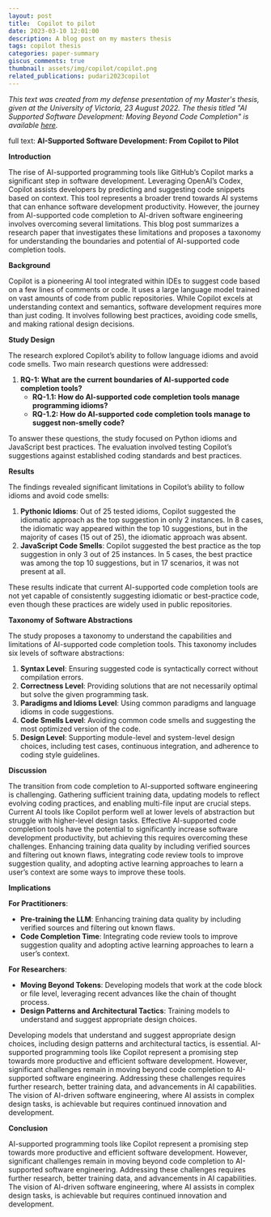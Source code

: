 ```yaml
---
layout: post
title:  Copilot to pilot
date: 2023-03-10 12:01:00
description: A blog post on my masters thesis
tags: copilot thesis
categories: paper-summary
giscus_comments: true
thumbnail: assets/img/copilot/copilot.png
related_publications: pudari2023copilot
---
```


*This text was created from my defense presentation of my Master's thesis, given at the University of Victoria, 23 August 2022. The thesis titled "AI Supported Software Development: Moving Beyond Code Completion" is available [here](http://hdl.handle.net/1828/14155).*

full text:
**AI-Supported Software Development: From Copilot to Pilot**

**Introduction**

The rise of AI-supported programming tools like GitHub’s Copilot marks a significant step in software development. Leveraging OpenAI’s Codex, Copilot assists developers by predicting and suggesting code snippets based on context. This tool represents a broader trend towards AI systems that can enhance software development productivity. However, the journey from AI-supported code completion to AI-driven software engineering involves overcoming several limitations. This blog post summarizes a research paper that investigates these limitations and proposes a taxonomy for understanding the boundaries and potential of AI-supported code completion tools.

**Background**

Copilot is a pioneering AI tool integrated within IDEs to suggest code based on a few lines of comments or code. It uses a large language model trained on vast amounts of code from public repositories. While Copilot excels at understanding context and semantics, software development requires more than just coding. It involves following best practices, avoiding code smells, and making rational design decisions.

**Study Design**

The research explored Copilot’s ability to follow language idioms and avoid code smells. Two main research questions were addressed:
1. **RQ-1: What are the current boundaries of AI-supported code completion tools?**
   - **RQ-1.1: How do AI-supported code completion tools manage programming idioms?**
   - **RQ-1.2: How do AI-supported code completion tools manage to suggest non-smelly code?**

To answer these questions, the study focused on Python idioms and JavaScript best practices. The evaluation involved testing Copilot’s suggestions against established coding standards and best practices.

**Results**

The findings revealed significant limitations in Copilot’s ability to follow idioms and avoid code smells:

1. **Pythonic Idioms**: Out of 25 tested idioms, Copilot suggested the idiomatic approach as the top suggestion in only 2 instances. In 8 cases, the idiomatic way appeared within the top 10 suggestions, but in the majority of cases (15 out of 25), the idiomatic approach was absent.
2. **JavaScript Code Smells**: Copilot suggested the best practice as the top suggestion in only 3 out of 25 instances. In 5 cases, the best practice was among the top 10 suggestions, but in 17 scenarios, it was not present at all.

These results indicate that current AI-supported code completion tools are not yet capable of consistently suggesting idiomatic or best-practice code, even though these practices are widely used in public repositories.

**Taxonomy of Software Abstractions**

The study proposes a taxonomy to understand the capabilities and limitations of AI-supported code completion tools. This taxonomy includes six levels of software abstractions:

1. **Syntax Level**: Ensuring suggested code is syntactically correct without compilation errors.
2. **Correctness Level**: Providing solutions that are not necessarily optimal but solve the given programming task.
3. **Paradigms and Idioms Level**: Using common paradigms and language idioms in code suggestions.
4. **Code Smells Level**: Avoiding common code smells and suggesting the most optimized version of the code.
5. **Design Level**: Supporting module-level and system-level design choices, including test cases, continuous integration, and adherence to coding style guidelines.

**Discussion**

The transition from code completion to AI-supported software engineering is challenging. Gathering sufficient training data, updating models to reflect evolving coding practices, and enabling multi-file input are crucial steps. Current AI tools like Copilot perform well at lower levels of abstraction but struggle with higher-level design tasks.
Effective AI-supported code completion tools have the potential to significantly increase software development productivity, but achieving this requires overcoming these challenges. Enhancing training data quality by including verified sources and filtering out known flaws, integrating code review tools to improve suggestion quality, and adopting active learning approaches to learn a user’s context are some ways to improve these tools.

**Implications**

**For Practitioners**:
- **Pre-training the LLM**: Enhancing training data quality by including verified sources and filtering out known flaws.
- **Code Completion Time**: Integrating code review tools to improve suggestion quality and adopting active learning approaches to learn a user’s context.

**For Researchers**:
- **Moving Beyond Tokens**: Developing models that work at the code block or file level, leveraging recent advances like the chain of thought process.
- **Design Patterns and Architectural Tactics**: Training models to understand and suggest appropriate design choices.

Developing models that understand and suggest appropriate design choices, including design patterns and architectural tactics, is essential. AI-supported programming tools like Copilot represent a promising step towards more productive and efficient software development. However, significant challenges remain in moving beyond code completion to AI-supported software engineering. Addressing these challenges requires further research, better training data, and advancements in AI capabilities. The vision of AI-driven software engineering, where AI assists in complex design tasks, is achievable but requires continued innovation and development.

**Conclusion**

AI-supported programming tools like Copilot represent a promising step towards more productive and efficient software development. However, significant challenges remain in moving beyond code completion to AI-supported software engineering. Addressing these challenges requires further research, better training data, and advancements in AI capabilities. The vision of AI-driven software engineering, where AI assists in complex design tasks, is achievable but requires continued innovation and development.
